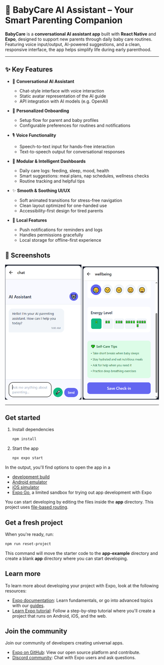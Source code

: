 # 👶 BabyCare AI Assistant – Your Smart Parenting Companion

**BabyCare** is a **conversational AI assistant app** built with **React Native** and **Expo**, designed to support new parents through daily baby care routines. Featuring voice input/output, AI-powered suggestions, and a clean, responsive interface, the app helps simplify life during early parenthood.

---

## ✨ Key Features

- 💬 **Conversational AI Assistant**
  - Chat-style interface with voice interaction
  - Static avatar representation of the AI guide
  - API integration with AI models (e.g. OpenAI)

- 🍼 **Personalized Onboarding**
  - Setup flow for parent and baby profiles
  - Configurable preferences for routines and notifications

- 🎙️ **Voice Functionality**
  - Speech-to-text input for hands-free interaction
  - Text-to-speech output for conversational responses

- 🌙 **Modular & Intelligent Dashboards**
  - Daily care logs: feeding, sleep, mood, health
  - Smart suggestions: meal plans, nap schedules, wellness checks
  - Routine tracking and helpful tips

- ✨ **Smooth & Soothing UI/UX**
  - Soft animated transitions for stress-free navigation
  - Clean layout optimized for one-handed use
  - Accessibility-first design for tired parents

- 📲 **Local Features**
  - Push notifications for reminders and logs
  - Handles permissions gracefully
  - Local storage for offline-first experience

## 📱 Screenshots

<img src="screenshot2.png" alt="AI Chat Interface" width="250"/>
<img src="screenshot1.png" alt="Well-being board" width="250"/>

---

## Get started

1. Install dependencies

   ```bash
   npm install
   ```

2. Start the app

   ```bash
   npx expo start
   ```

In the output, you'll find options to open the app in a

- [development build](https://docs.expo.dev/develop/development-builds/introduction/)
- [Android emulator](https://docs.expo.dev/workflow/android-studio-emulator/)
- [iOS simulator](https://docs.expo.dev/workflow/ios-simulator/)
- [Expo Go](https://expo.dev/go), a limited sandbox for trying out app development with Expo

You can start developing by editing the files inside the **app** directory. This project uses [file-based routing](https://docs.expo.dev/router/introduction).

## Get a fresh project

When you're ready, run:

```bash
npm run reset-project
```

This command will move the starter code to the **app-example** directory and create a blank **app** directory where you can start developing.

## Learn more

To learn more about developing your project with Expo, look at the following resources:

- [Expo documentation](https://docs.expo.dev/): Learn fundamentals, or go into advanced topics with our [guides](https://docs.expo.dev/guides).
- [Learn Expo tutorial](https://docs.expo.dev/tutorial/introduction/): Follow a step-by-step tutorial where you'll create a project that runs on Android, iOS, and the web.

## Join the community

Join our community of developers creating universal apps.

- [Expo on GitHub](https://github.com/expo/expo): View our open source platform and contribute.
- [Discord community](https://chat.expo.dev): Chat with Expo users and ask questions.
